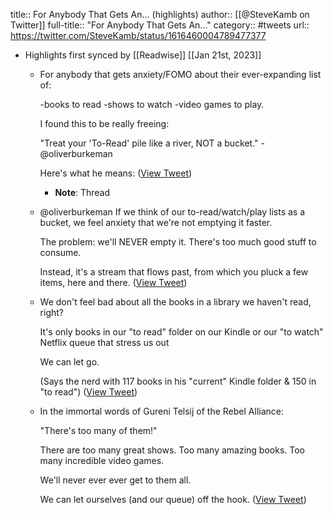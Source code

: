 title:: For Anybody That Gets An... (highlights)
author:: [[@SteveKamb on Twitter]]
full-title:: "For Anybody That Gets An..."
category:: #tweets
url:: https://twitter.com/SteveKamb/status/1616460004789477377

- Highlights first synced by [[Readwise]] [[Jan 21st, 2023]]
	- For anybody that gets anxiety/FOMO about their ever-expanding list of: 
	  
	  -books to read
	  -shows to watch
	  -video games to play. 
	  
	  I found this to be really freeing:
	  
	  "Treat your 'To-Read' pile like a river, NOT a bucket." -@oliverburkeman
	  
	  Here's what he means: ([View Tweet](https://twitter.com/SteveKamb/status/1616460004789477377))
		- **Note**: Thread
	- @oliverburkeman If we think of our to-read/watch/play lists as a bucket, we feel anxiety that we're not emptying it faster. 
	  
	  The problem: we'll NEVER empty it. There's too much good stuff to consume.
	  
	  Instead, it's a stream that flows past, from which you pluck a few items, here and there. ([View Tweet](https://twitter.com/SteveKamb/status/1616460466813034496))
	- We don't feel bad about all the books in a library we haven't read, right?
	  
	  It's only books in our "to read" folder on our Kindle or our "to watch" Netflix queue that stress us out
	  
	  We can let go.
	  
	  (Says the nerd with 117 books in his "current" Kindle folder & 150 in "to read") ([View Tweet](https://twitter.com/SteveKamb/status/1616461244067885057))
	- In the immortal words of Gureni Telsij of the Rebel Alliance:
	  
	  "There's too many of them!"
	  
	  There are too many great shows. Too many amazing books. Too many incredible video games. 
	  
	  We'll never ever ever get to them all. 
	  
	  We can let ourselves (and our queue) off the hook. ([View Tweet](https://twitter.com/SteveKamb/status/1616469673629093889))